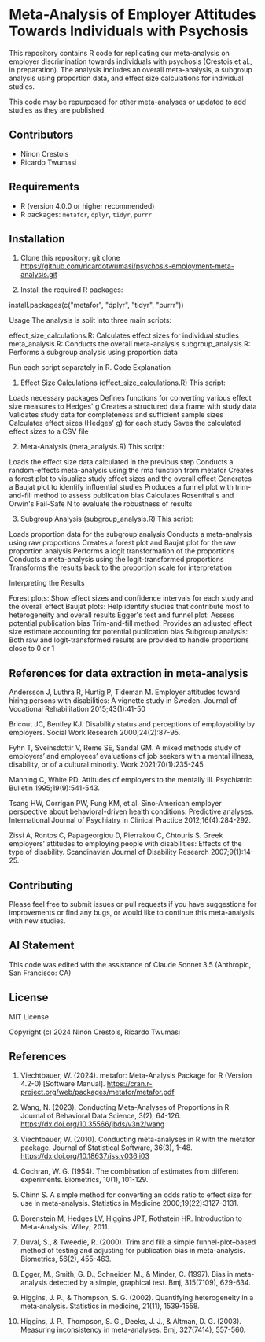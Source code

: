 # Meta-Analysis of Employer Attitudes Towards Individuals with Psychosis

This repository contains R code for replicating our meta-analysis on employer discrimination towards individuals with psychosis (Crestois et al., in preparation). The analysis includes an overall meta-analysis, a subgroup analysis using proportion data, and effect size calculations for individual studies.

This code may be repurposed for other meta-analyses or updated to add studies as they are published.

## Contributors

- Ninon Crestois
- Ricardo Twumasi

## Requirements 

- R (version 4.0.0 or higher recommended)
- R packages: `metafor`, `dplyr`, `tidyr`, `purrr`

## Installation

1. Clone this repository: git clone https://github.com/ricardotwumasi/psychosis-employment-meta-analysis.git

2. Install the required R packages:

install.packages(c("metafor", "dplyr", "tidyr", "purrr"))

Usage
The analysis is split into three main scripts:

effect_size_calculations.R: Calculates effect sizes for individual studies
meta_analysis.R: Conducts the overall meta-analysis
subgroup_analysis.R: Performs a subgroup analysis using proportion data

Run each script separately in R.
Code Explanation
1. Effect Size Calculations (effect_size_calculations.R)
This script:

Loads necessary packages
Defines functions for converting various effect size measures to Hedges' g
Creates a structured data frame with study data
Validates study data for completeness and sufficient sample sizes
Calculates effect sizes (Hedges' g) for each study
Saves the calculated effect sizes to a CSV file

2. Meta-Analysis (meta_analysis.R)
This script:

Loads the effect size data calculated in the previous step
Conducts a random-effects meta-analysis using the rma function from metafor
Creates a forest plot to visualize study effect sizes and the overall effect
Generates a Baujat plot to identify influential studies
Produces a funnel plot with trim-and-fill method to assess publication bias
Calculates Rosenthal's and Orwin's Fail-Safe N to evaluate the robustness of results

3. Subgroup Analysis (subgroup_analysis.R)
This script:

Loads proportion data for the subgroup analysis
Conducts a meta-analysis using raw proportions
Creates a forest plot and Baujat plot for the raw proportion analysis
Performs a logit transformation of the proportions
Conducts a meta-analysis using the logit-transformed proportions
Transforms the results back to the proportion scale for interpretation

Interpreting the Results

Forest plots: Show effect sizes and confidence intervals for each study and the overall effect
Baujat plots: Help identify studies that contribute most to heterogeneity and overall results
Egger's test and funnel plot: Assess potential publication bias
Trim-and-fill method: Provides an adjusted effect size estimate accounting for potential publication bias
Subgroup analysis: Both raw and logit-transformed results are provided to handle proportions close to 0 or 1

## References for data extraction in meta-analysis

Andersson J, Luthra R, Hurtig P, Tideman M. Employer attitudes toward hiring persons with disabilities: A vignette study in Sweden. Journal of Vocational Rehabilitation 2015;43(1):41-50

Bricout JC, Bentley KJ. Disability status and perceptions of employability by employers. Social Work Research 2000;24(2):87-95.

Fyhn T, Sveinsdottir V, Reme SE, Sandal GM. A mixed methods study of employers’ and employees’ evaluations of job seekers with a mental illness, disability, or of a cultural minority. Work 2021;70(1):235-245

Manning C, White PD. Attitudes of employers to the mentally ill. Psychiatric Bulletin 1995;19(9):541-543.

Tsang HW, Corrigan PW, Fung KM, et al. Sino-American employer perspective about behavioral-driven health conditions: Predictive analyses. International Journal of Psychiatry in Clinical Practice 2012;16(4):284-292. 

Zissi A, Rontos C, Papageorgiou D, Pierrakou C, Chtouris S. Greek employers’ attitudes to employing people with disabilities: Effects of the type of disability. Scandinavian Journal of Disability Research 2007;9(1):14-25.

## Contributing

Please feel free to submit issues or pull requests if you have suggestions for improvements or find any bugs, or would like to continue this meta-analysis with new studies.

## AI Statement

This code was edited with the assistance of Claude Sonnet 3.5 (Anthropic, San Francisco: CA)

## License

MIT License

Copyright (c) 2024 Ninon Crestois, Ricardo Twumasi

## References

1. Viechtbauer, W. (2024). metafor: Meta-Analysis Package for R (Version 4.2-0) [Software Manual]. https://cran.r-project.org/web/packages/metafor/metafor.pdf
 
2. Wang, N. (2023). Conducting Meta-Analyses of Proportions in R. Journal of Behavioral Data Science, 3(2), 64-126. https://dx.doi.org/10.35566/jbds/v3n2/wang

3. Viechtbauer, W. (2010). Conducting meta-analyses in R with the metafor package. Journal of Statistical Software, 36(3), 1-48. https://dx.doi.org/10.18637/jss.v036.i03

4. Cochran, W. G. (1954). The combination of estimates from different experiments. Biometrics, 10(1), 101-129.

5. Chinn S. A simple method for converting an odds ratio to effect size for use in meta-analysis. Statistics in Medicine 2000;19(22):3127-3131.
   
6. Borenstein M, Hedges LV, Higgins JPT, Rothstein HR. Introduction to Meta-Analysis: Wiley; 2011.

7. Duval, S., & Tweedie, R. (2000). Trim and fill: a simple funnel-plot–based method of testing and adjusting for publication bias in meta-analysis. Biometrics, 56(2), 455-463.

8. Egger, M., Smith, G. D., Schneider, M., & Minder, C. (1997). Bias in meta-analysis detected by a simple, graphical test. Bmj, 315(7109), 629-634.

9. Higgins, J. P., & Thompson, S. G. (2002). Quantifying heterogeneity in a meta‐analysis. Statistics in medicine, 21(11), 1539-1558.

10. Higgins, J. P., Thompson, S. G., Deeks, J. J., & Altman, D. G. (2003). Measuring inconsistency in meta-analyses. Bmj, 327(7414), 557-560.
